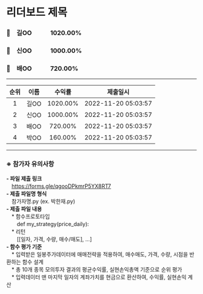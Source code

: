 # 리더보드 제목
### 🥇　길OO　　　1020.00%
### 🥈　신OO　　　1000.00%
### 🥉　배OO　　　720.00%
___
| 순위 | 이름 | 수익률 | 제출일시 |
|:----:|:----:|:-----:|:----:|
| 1 | 길OO | 1020.00% | 2022-11-20 05:03:57 |
| 2 | 신OO | 1000.00% | 2022-11-20 05:03:57 |
| 3 | 배OO | 720.00% | 2022-11-20 05:03:57 |
| 4 | 박OO | 160.00% | 2022-11-20 05:03:57 |


---
### ※ **참가자 유의사항**<br>
**- 파일 제출 링크** <br>
　https://forms.gle/qgooDPkmrP5YX8RT7 <br>
**- 제출 파일명 형식**<br>
　참가자명.py (ex. 박한재.py)<br>
**- 제출 파일 내용**<br>
　* 함수프로토타입 <br>
　　def my_strategy(price_daily): <br>
　* 리턴 <br>
　　[[일자, 가격, 수량, 매수/매도], ...] <br>
**- 함수 평가 기준**<br>
　* 입력받은 일봉주가데이터에 매매전략을 적용하여, 매수매도, 가격, 수량, 시점을 반환하는 함수 설계 <br>
　* 총 10개 종목 모의투자 결과의 평균수익률, 실현손익총액 기준으로 순위 평가 <br>
　* 입력데이터 맨 마지막 일자의 계좌가치를 현금으로 환산하여, 수익률, 실현손익 계산 <br>
